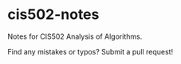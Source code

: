 # cis502-notes
Notes for CIS502 Analysis of Algorithms.

Find any mistakes or typos? Submit a pull request!
